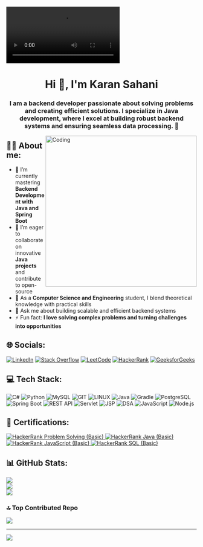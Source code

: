 ![logo](https://github.com/karansahani78/karansahani78/blob/main/Blue%20And%20Green%20Professional%20Technology%20LinkedIn%20Banner.mp4)

<h1 align="center">Hi 👋, I'm Karan Sahani</h1>
<h3 align="center">I am a backend developer passionate about solving problems and creating efficient solutions. I specialize in Java development, where I excel at building robust backend systems and ensuring seamless data processing. 🚀</h3>

<img align="right" alt="Coding" width="400" src="https://www.codium.ai/wp-content/uploads/2023/10/how-does-code-integrity-work.gif">

<h2 align="left">👩‍💻 About me:</h2>

- 🔭 I’m currently mastering **Backend Development with Java and Spring Boot**
- 👯 I’m eager to collaborate on innovative **Java projects** and contribute to open-source
- 🤝 As a **Computer Science and Engineering** student, I blend theoretical knowledge with practical skills
- 💬 Ask me about building scalable and efficient backend systems
- ⚡ Fun fact: **I love solving complex problems and turning challenges into opportunities**

## 🌐 Socials:
[![LinkedIn](https://img.shields.io/badge/LinkedIn-%230077B5.svg?logo=linkedin&logoColor=white)](https://www.linkedin.com/in/karan-sahani-70a0ba2b1)
[![Stack Overflow](https://img.shields.io/badge/-Stackoverflow-FE7A16?logo=stack-overflow&logoColor=white)](https://stackoverflow.com/users/22775391/karan-sahani)
[![LeetCode](https://img.shields.io/badge/LeetCode-%23FFA116.svg?logo=LeetCode&logoColor=white)](https://leetcode.com/u/karansahani78/)
[![HackerRank](https://img.shields.io/badge/HackerRank-%23222222.svg?logo=HackerRank&logoColor=white)](https://www.hackerrank.com/profile/karansahani723)
[![GeeksforGeeks](https://img.shields.io/badge/GeeksforGeeks-%2300AAE4.svg?logo=GeeksforGeeks&logoColor=white)](https://www.geeksforgeeks.org/user/karansahani78)

<h2 align="left">💻 Tech Stack:</h2>

![C#](https://img.shields.io/badge/c%23-%23239120.svg?style=for-the-badge&logo=c-sharp&logoColor=white)
![Python](https://img.shields.io/badge/python-3670A0?style=for-the-badge&logo=python&logoColor=ffdd54)
![MySQL](https://img.shields.io/badge/mysql-%2300000f.svg?style=for-the-badge&logo=mysql&logoColor=white)
![GIT](https://img.shields.io/badge/Git-fc6d26?style=for-the-badge&logo=git&logoColor=white)
![LINUX](https://img.shields.io/badge/Linux-FCC624?style=for-the-badge&logo=linux&logoColor=black)
![Java](https://img.shields.io/badge/java-%23ED8B00.svg?style=for-the-badge&logo=java&logoColor=white)
![Gradle](https://img.shields.io/badge/Gradle-02303A?style=for-the-badge&logo=gradle&logoColor=white)
![PostgreSQL](https://img.shields.io/badge/postgresql-316192?style=for-the-badge&logo=postgresql&logoColor=white)
![Spring Boot](https://img.shields.io/badge/spring%20boot-%236DB33F.svg?style=for-the-badge&logo=spring-boot&logoColor=white)
![REST API](https://img.shields.io/badge/rest%20api-%23000000.svg?style=for-the-badge&logo=swagger&logoColor=white)
![Servlet](https://img.shields.io/badge/servlet-%23E34F26.svg?style=for-the-badge&logo=java&logoColor=white)
![JSP](https://img.shields.io/badge/jsp-%23F7DF1E.svg?style=for-the-badge&logo=java&logoColor=white)
![DSA](https://img.shields.io/badge/DSA-%23FFA500.svg?style=for-the-badge&logo=algolia&logoColor=white)
![JavaScript](https://img.shields.io/badge/javascript-%23323330.svg?style=for-the-badge&logo=javascript&logoColor=%23F7DF1E)
![Node.js](https://img.shields.io/badge/node.js-%2343853D.svg?style=for-the-badge&logo=node.js&logoColor=white)

<h2 align="left">📜 Certifications:</h2>

<a href="https://www.hackerrank.com/certificates/676404ac45ca">
  <img src="https://img.shields.io/badge/HackerRank%20Problem%20Solving%20(Basic)-00EA64.svg?style=for-the-badge&logo=hackerrank&logoColor=white" alt="HackerRank Problem Solving (Basic)">
</a>
<a href="https://www.hackerrank.com/certificates/68dd05c02666">
  <img src="https://img.shields.io/badge/HackerRank%20Java%20(Basic)-00EA64.svg?style=for-the-badge&logo=hackerrank&logoColor=white" alt="HackerRank Java (Basic)">
</a>
<a href="https://www.hackerrank.com/certificates/6be97483c87e">
  <img src="https://img.shields.io/badge/HackerRank%20JavaScript%20(Basic)-00EA64.svg?style=for-the-badge&logo=hackerrank&logoColor=white" alt="HackerRank JavaScript (Basic)">
</a>
<a href="https://www.hackerrank.com/certificates/1ddc0e781c02">
  <img src="https://img.shields.io/badge/HackerRank%20SQL%20(Basic)-00EA64.svg?style=for-the-badge&logo=hackerrank&logoColor=white" alt="HackerRank SQL (Basic)">
</a>

<h2 align="left">📊 GitHub Stats:</h2>

![](https://github-readme-stats.vercel.app/api?username=karansahani78&theme=radical&hide_border=false&include_all_commits=true&count_private=true)<br/>
![](https://github-readme-streak-stats.herokuapp.com/?user=karansahani78&theme=radical&hide_border=false)<br/>
![](https://github-readme-stats.vercel.app/api/top-langs/?username=karansahani78&theme=radical&hide_border=false&include_all_commits=true&count_private=true&layout=compact)

### 🔝 Top Contributed Repo
![](https://github-contributor-stats.vercel.app/api?username=karansahani78&limit=5&theme=dark&combine_all_yearly_contributions=true)

---
[![](https://visitcount.itsvg.in/api?id=karansahani78&icon=0&color=0)](https://visitcount.itsvg.in)
